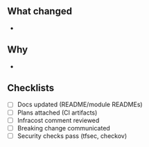 ## What changed
-

## Why
-

## Checklists
- [ ] Docs updated (README/module READMEs)
- [ ] Plans attached (CI artifacts)
- [ ] Infracost comment reviewed
- [ ] Breaking change communicated
- [ ] Security checks pass (tfsec, checkov)

